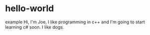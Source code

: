 # hello-world
example
Hi, I'm Joe, I like programming in c++ and I'm going to start learning c# soon.
I like dogs.
